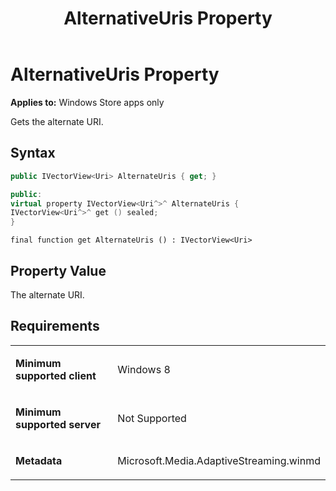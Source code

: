 ﻿---
title: AlternativeUris Property
TOCTitle: AlternativeUris Property
ms:assetid: 4b96af6c-fd67-4005-a87f-89919fc51eba
ms:mtpsurl: https://msdn.microsoft.com/en-us/library/JJ822730(v=VS.90)
ms:contentKeyID: 50079485
ms.date: 11/19/2012
mtps_version: v=VS.90
dev_langs:
- csharp
- c++
- jscript
---

# AlternativeUris Property

**Applies to:** Windows Store apps only

Gets the alternate URI.

## Syntax

``` csharp
public IVectorView<Uri> AlternateUris { get; }
```

``` c++
public:
virtual property IVectorView<Uri^>^ AlternateUris {
IVectorView<Uri^>^ get () sealed;
}
```

``` jscript
final function get AlternateUris () : IVectorView<Uri>
```

## Property Value

The alternate URI.

## Requirements

<table>
<colgroup>
<col style="width: 50%" />
<col style="width: 50%" />
</colgroup>
<tbody>
<tr class="odd">
<td><p><strong>Minimum supported client</strong></p></td>
<td><p>Windows 8</p></td>
</tr>
<tr class="even">
<td><p><strong>Minimum supported server</strong></p></td>
<td><p>Not Supported</p></td>
</tr>
<tr class="odd">
<td><p><strong>Metadata</strong></p></td>
<td><p>Microsoft.Media.AdaptiveStreaming.winmd</p></td>
</tr>
</tbody>
</table>

